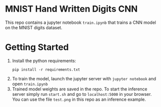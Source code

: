 # MNIST Hand Written Digits CNN
This repo contains a jupyter notebook `train.ipynb` that trains a CNN model on the MNIST digits dataset.

# Getting Started
1. Install the python requirements:
   ```
   pip install -r requirements.txt
   ```
2. To train the model, launch the jupyter server with `jupyter notebook` and open `train.ipynb`
3. Trained model weights are saved in the repo. To start the inference server simply run `start.sh` and go to `localhost:5000` in your browser. You can use the file `test.png` in this repo as an inference example.